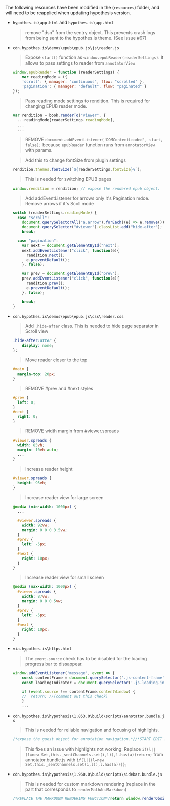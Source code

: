 The following resources have been modified in the (`resources`) folder, and will need to be reapplied when updating hypothesis version. 

* `hypothes.is\app.html` and `hypothes.is\app.html` 
    > remove "dsn" from the sentry object. This prevents crash logs from being sent to the hypothes.is theme.  (See issue #97)

* `cdn.hypothes.is\demos\epub\epub.js\js\reader.js`
    > Expose `start()` function as `window.epubReader(readerSettings)`. It allows to pass settings to reader from `annotatorView`
    ```js
    window.epubReader = function (readerSettings) {
        var readingMode = ({
        'scroll': { manager: "continuous", flow: "scrolled" },
        'pagination': { manager: "default", flow: "paginated" }
    });
    ```
    > Pass reading mode settings to rendition. This is required for changing EPUB reader mode.
    ```js
    var rendition = book.renderTo("viewer", {
      ...readingMode[readerSettings.readingMode],
      ...
      ...
    ```

    > REMOVE `document.addEventListener('DOMContentLoaded', start, false);` because `epubReader` function runs from `annotatorView` with params.

    > Add this to change fontSize from plugin settings
    ```js
    rendition.themes.fontSize(`${readerSettings.fontSize}%`);
    ```

    > This is needed for switching EPUB pages 
    ```js
    window.rendition = rendition; // expose the rendered epub object. 
    ```

    > Add addEventListener for arrows only it's Pagination mdoe. Remove arrows if it's Scoll mode
    ```js
    switch (readerSettings.readingMode) {
      case "scroll":
        document.querySelectorAll("a.arrow").forEach((e) => e.remove());
        document.querySelector("#viewer").classList.add("hide-after");
        break;

      case "pagination":
        var next = document.getElementById("next");
        next.addEventListener("click", function(e){
          rendition.next();
          e.preventDefault();
        }, false);

        var prev = document.getElementById("prev");
        prev.addEventListener("click", function(e){
          rendition.prev();
          e.preventDefault();
        }, false);

        break;
    }
    ```
* `cdn.hypothes.is\demos\epub\epub.js\css\reader.css`
    > Add `.hide-after` class. This is needed to hide page separator in Scroll view
    ```css
    .hide-after:after {
        display: none;
    };
    ```

    > Move reader closer to the top
    ```css
    #main {
      margin-top: 20px;
    }
    ```

    > REMOVE #prev and #next styles
    ```css
    #prev {
      left: 0;
    }
    #next {
      right: 0;
    }
    ```

    > REMOVE width margin from #viewer.spreads
    ```css
    #viewer.spreads {
      width: 85vh;
      margin: 10vh auto;
      ...
    }
    ```

    > Increase reader height
    ```css
    #viewer.spreads {
      height: 95vh;
    }
    ```

    > Increase reader view for large screen
    ```css
    @media (min-width: 1000px) {
      ...

      #viewer.spreads {
        width: 92vw;
        margin: 0 0 0 3.5vw;
      }
      #prev {
        left: -5px;
      }
      #next {
        right: 10px;
      }
    }
    ```

    > Increase reader view for small screen
    ```css
    @media (max-width: 1000px) {
      #viewer.spreads {
        width: 87vw;
        margin: 0 0 0 5vw;
      }
      #prev {
        left: -5px;
      }
      #next {
        right: 10px;
      }
    }
    ```
* `via.hypothes.is\https.html`
    > The `event.source` check has to be disabled for the loading progress bar to dissappear. 
    ```js
    window.addEventListener('message', event => {
        const contentFrame = document.querySelector('.js-content-frame');
        const loadingIndicator = document.querySelector('.js-loading-indicator');

        if (event.source !== contentFrame.contentWindow) {
        //  return; //(comment out this check)
        }
        ...
    ```
* `cdn.hypothes.is\hypothesis\1.853.0\build\scripts\annotator.bundle.js`
    > This is needed for reliable navigation and focusing of highlights. 
    ```js
    /*expose the guest object for annotation navigation.*//*START EDIT HERE*/window.guests=[...(window.guests??[]),this]/*END EDIT HERE*/
    ```
    > This fixes an issue with highlights not working:
      Replace `if(l||(l=new Set,this._sentChannels.set(i,l)),l.has(a))return;` from annotator.bundle.js
      with `if(l||(l=new Set,this._sentChannels.set(i,l)),l.has(a)){};`


* `cdn.hypothes.is\hypothesis\1.960.0\build\scripts\sidebar.bundle.js`
   > This is needed for custom markdown rendering (replace in the part that corresponds to `renderMathAndMarkdown`)
   ```js
   /*REPLACE THE MARKDOWN RENDERING FUNCTION*/return window.renderObsidianMarkdown(e);
   ``` 